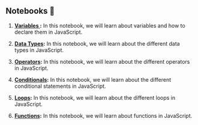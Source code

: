 ## Notebooks 📓

1. **[Variables ](01-Variables.ipynb):** In this notebook, we will learn about variables and how to declare them in JavaScript.

2. **[Data Types](02-Data-Types.ipynb):** In this notebook, we will learn about the different data types in JavaScript.

3. **[Operators](05-Operators.ipynb):** In this notebook, we will learn about the different operators in JavaScript.

4. **[Conditionals](04-Conditionals.ipynb):** In this notebook, we will learn about the different conditional statements in JavaScript.

5. **[Loops](06-Loops.ipynb):** In this notebook, we will learn about the different loops in JavaScript.

6. **[Functions](03-Functions.ipynb):** In this notebook, we will learn about functions in JavaScript.
